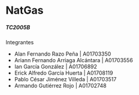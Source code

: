 # NatGas

##### TC2005B

Integrantes

- Alan Fernando Razo Peña | A01703350
- Ariann Fernando Arriaga Alcántara | A01703556
- Ian García González | A01706892
- Erick Alfredo García Huerta | A01708119
- Pablo César Jiménez Villeda | A01703517
- Armando Gutiérrez Rojo | A01702748


